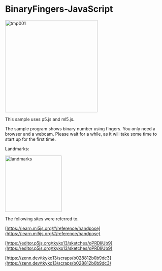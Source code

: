 # BinaryFingers-JavaScript

<img width="300" alt="tmp001" src="https://user-images.githubusercontent.com/83494645/133926211-84dee6b7-87e3-47cd-8945-df41b0f3609b.gif">


This sample uses p5.js and ml5.js.

The sample program shows binary number using fingers. You only need a browser and a webcam.
Please wait for a while, as it will take some time to start up for the first time.



Landmarks:

<img width="183" alt="landmarks" src="https://user-images.githubusercontent.com/83494645/133926516-48d4939d-18e1-4576-bb3e-db4f70507963.png">


The following sites were referred to.

[https://learn.ml5js.org/#/reference/handpose](https://learn.ml5js.org/#/reference/handpose)


[https://editor.p5js.org/tkyko13/sketches/oPRDIiUb9](https://editor.p5js.org/tkyko13/sketches/oPRDIiUb9)


[https://zenn.dev/tkyko13/scraps/b028812b0b9dc3](https://zenn.dev/tkyko13/scraps/b028812b0b9dc3)





